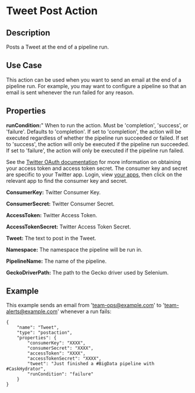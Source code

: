 # Tweet Post Action


Description
-----------
Posts a Tweet at the end of a pipeline run.


Use Case
--------
This action can be used when you want to send an email at the end of a pipeline run.
For example, you may want to configure a pipeline so that an email is sent whenever
the run failed for any reason.


Properties
----------
**runCondition:**" When to run the action. Must be 'completion', 'success', or 'failure'. Defaults to 'completion'.
If set to 'completion', the action will be executed regardless of whether the pipeline run succeeded or failed.
If set to 'success', the action will only be executed if the pipeline run succeeded.
If set to 'failure', the action will only be executed if the pipeline run failed.

See the [Twitter OAuth documentation] for more information on obtaining
your access token and access token secret. The consumer key and secret
are specific to your Twitter app. Login, view [your apps], then click on
the relevant app to find the consumer key and secret.

  [Twitter OAuth documentation]: https://dev.twitter.com/oauth/overview
  [your apps]: https://apps.twitter.com/

**ConsumerKey:** Twitter Consumer Key.

**ConsumerSecret:** Twitter Consumer Secret.

**AccessToken:** Twitter Access Token.

**AccessTokenSecret:** Twitter Access Token Secret.

**Tweet:** The text to post in the Tweet.

**Namespace:** The namespace the pipeline will be run in.

**PipelineName:** The name of the pipeline.

**GeckoDriverPath:** The path to the Gecko driver used by Selenium.

Example
-------
This example sends an email from 'team-ops@example.com' to 'team-alerts@example.com' whenever a run fails:

    {
        "name": "Tweet",
        "type": "postaction",
        "properties": {
            "consumerKey": "XXXX",
            "consumerSecret": "XXXX",
            "accessToken": "XXXX",
            "accessTokenSecret": "XXXX",
            "tweet": "Just finished a #BigData pipeline with #CaskHydrator",
            "runCondition": "failure"
        }
    }
